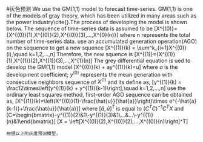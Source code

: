  #灰色预测
    We use the GM(1,1) model to forecast time-series. GM(1,1) is one of the models of gray theory, which has been 
utilized in many areas such as the power industry\cite{}.The process of developing the model is shown below.
    The sequence of time-series data is assumed to be
    \[X^{(0)}=\{X^{(0)}(1),X^{(0)}(2),X^{(0)}(3),...,X^{0}(n)\}\]
where n represents the total number of time-series data.
    use an accumulated generation operation(AGO) on the sequence to get a new squence
    \[X^{(1)}(k) = \sum^k_{i=1}X^{(0)}(i),\quad k=1,2,...,n\]
    Therefore, the new squence is
    \[X^{(1)}=\{X^{(1)}(1),X^{(1)}(2),X^{(1)}(3),...,X^{1}(n)\]
    The grey differential equation is ued to develop the GM(1,1) model
    \[X^{(0)}(k) + ay^{(1)}(k)=u\]
    where $a$ is the development coefficient; $y^{(0)}$ represents the 
    mean generation with consecutive neighbors sequence of $X^{(1)}$ and its define as,
    \[y^{(1)}(k) = \frac12\times\left[y^{(1)}(k) + y^{(1)}(k-1)\right],\quad k=1,2,...,n\]
    use the ordinary least squares method, first-order AGO sequence can be obtained as,
    \[X^{(1)}(k)=\left(X^{(0)}(1)-\frac{\hat{u}}{\hat{a}}\right)\times e^{-\hat{a}(k-1)}+\frac{\hat{u}}{\hat{a}}\]
    where $\left[\hat{a},\hat{u}\right]^T$ is equal to $\left(C^TC\right)^{-1}C^TX$
    and
    \[C=\begin{bmatrix}-y^{(1)}(2)&1\\-y^{(1)}(3)&1\\...&...\\-y^{(1)}(n)&1\end{bmatrix}\]
    \[X = \left[X^{(0)}(2),X^{(0)}(2),...,X^{(0)}(n)\right]^T\]

    根据以上的灰度预测模型，